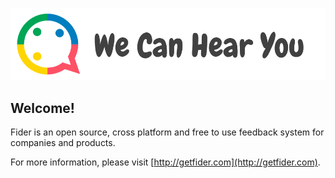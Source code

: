 ![](logo2.png)

## Welcome! 

Fider is an open source, cross platform and free to use feedback system for companies and products.

For more information, please visit [http://getfider.com](http://getfider.com).
